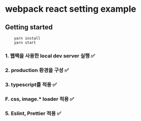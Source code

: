 # webpack react setting example

## Getting started

```
    yarn install
    yarn start
```

### 1. 웹팩을 사용한 local dev server 실행 ✅

### 2. production 환경을 구성 ✅

### 3. typescript를 적용 ✅

### F. css, image.\* loader 적용 ✅

### 5. Eslint, Prettier 적용 ✅
